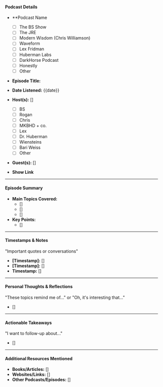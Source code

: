 #### Podcast Details

- **Podcast Name

	- [ ]  The BS Show
	- [ ]  The JRE
	- [ ]  Modern Wisdom (Chris Williamson)
	- [ ]  Waveform
	- [ ]  Lex Fridman
	- [ ]  Huberman Labs
	- [ ]  DarkHorse Podcast
	- [ ]  Honestly
	- [ ] Other
- **Episode Title:** 
- **Date Listened:** {{date}}
- **Host(s):** []
	- [ ]  BS
	- [ ] Rogan
	- [ ] Chris
	- [ ] MKBHD + co.
	- [ ] Lex
	- [ ] Dr. Huberman
	- [ ] Wiensteins
	- [ ] Bari Weiss
	- [ ] Other
- **Guest(s):** []
- **Show Link**

---

#### Episode Summary

- **Main Topics Covered:**
    - []
    - []
    - []
- **Key Points:**
    - []

---

#### Timestamps & Notes
"Important quotes or conversations"
- **[Timestamp]:** []
- **[Timestamp]:** []
- **Timestamp:** []

---

#### Personal Thoughts & Reflections
"These topics remind me of..." or "Oh, it's interesting that..."
- []

---

#### Actionable Takeaways
"I want to follow-up about..."
- []

---

#### Additional Resources Mentioned

- **Books/Articles:** []
- **Websites/Links:** []
- **Other Podcasts/Episodes:** []